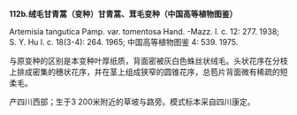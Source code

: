 **112b.绒毛甘青蒿（变种）甘青蒿、茸毛变种（中国高等植物图鉴）**

Artemisia tangutica Pamp. var. tomentosa Hand. -Mazz. l. c. 12: 277. 1938; S. Y. Hu l. c. 18(3-4): 264. 1965; 中国高等植物图鉴 4: 539. 1975.

与原变种的区别是本变种叶厚纸质，背面密被灰白色蛛丝状绒毛。头状花序在分枝上排成密集的穗状花序，并在茎上组成狭窄的圆锥花序，总苞片背面微有稀疏的短柔毛。

产四川西部；生于3 200米附近的草坡与路旁。模式标本采自四川康定。
